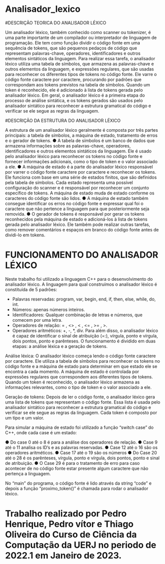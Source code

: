 # Analisador_lexico

#DESCRIÇÃO TEORICA DO ANALISADOR LÉXICO

  Um analisador léxico, também conhecido como scanner ou tokenizer, é uma
parte importante de um compilador ou interpretador de linguagem de programação.
Ele tem como função dividir o código fonte em uma sequência de tokens, que são
pequenos pedaços de código que representam palavras-chave, operadores,
identificadores e outros elementos sintáticos da linguagem.
  Para realizar essa tarefa, o analisador léxico utiliza uma tabela de símbolos,
que armazena as palavras-chave e outros elementos da linguagem, e expressões
regulares, que são usadas para reconhecer os diferentes tipos de tokens no código
fonte. Ele varre o código fonte caractere por caractere, procurando por padrões que
correspondam aos tokens previstos na tabela de símbolos. Quando um token é
reconhecido, ele é adicionado à lista de tokens gerada pelo analisador léxico.
  Em geral, o analisador léxico é a primeira etapa do processo de análise
sintática, e os tokens gerados são usados pelo analisador sintático para reconhecer
a estrutura gramatical do código e verificar se ele segue as regras da linguagem.

#DESCRIÇÃO DA ESTRUTURA DO ANALISADOR LÉXICO

  A estrutura de um analisador léxico geralmente é composta por três partes
principais: a tabela de símbolos, a máquina de estado, tratamento de erros e o
gerador de tokens.
● A tabela de símbolos é um banco de dados que armazena informações sobre
as palavras-chave, operadores, identificadores e outros elementos sintáticos
da linguagem. Ele é usado pelo analisador léxico para reconhecer os tokens
no código fonte e fornecer informações adicionais, como o tipo de token e o
valor associado a ele.
● A máquina de estado é a parte do analisador léxico responsável por varrer o
código fonte caractere por caractere e reconhecer os tokens. Ele funciona
com base em uma série de estados finitos, que são definidos pela tabela de
símbolos. Cada estado representa uma possível configuração do scanner e é
responsável por reconhecer um conjunto específico de tokens. A máquina de
estado muda de estado conforme os caracteres do código fonte são lidos.
● A máquina de estado também consegue identificar os erros no código fonte e
expressar qual foi o caractere que não pertence a linguagem para que
posteriormente seja removida.
● O gerador de tokens é responsável por gerar os tokens reconhecidos pela
máquina de estado e adicioná-los à lista de tokens gerada pelo analisador
léxico. Ele também pode realizar outras tarefas, como remover comentários e
espaços em branco do código fonte antes de dividi-lo em tokens.

# FUNCIONAMENTO DO ANALISADOR LÉXICO

  Neste trabalho foi utilizado a linguagem C++ para o desenvolvimento do
analisador léxico. A linguagem para qual construímos o analisador léxico é
constituída de 5 padrões:
- Palavras reservadas: program, var, begin, end, if, then, else, while, do, int.
- Números: apenas números inteiros.
- Identificadores: Qualquer combinação de letras e números, que comecem
por uma letra.
- Operadores de relação: = , <> , < , <= , >= , >.
- Operadores aritméticos: +, -, *, div.
  Para além disso, o analisador léxico é capaz de identificar o sinal de
atribuição (=:), vírgula, ponto e vírgula, dois pontos, ponto e parênteses.
O funcionamento é dividido em duas etapas: a análise léxica e a geração de
tokens.

Análise léxica: O analisador léxico começa lendo o código fonte caractere
por caractere. Ele utiliza a tabela de símbolos para reconhecer os tokens no código
fonte e a máquina de estado para determinar em que estado ele se encontra a cada
momento. A máquina de estado é controlada por expressões regulares que
correspondem aos diferentes tipos de tokens. Quando um token é reconhecido, o
analisador léxico armazena as informações relevantes, como o tipo de token e o
valor associado a ele.

Geração de tokens: Depois de ler o código fonte, o analisador léxico gera
uma lista de tokens que representam o código fonte. Essa lista é usada pelo
analisador sintático para reconhecer a estrutura gramatical do código e verificar se
ele segue as regras da linguagem. Cada token é composto por um tipo e um valor.

Para simular a máquina de estado foi utilizado a função “switch case” do C++,
onde cada case é um estado:

● Do case 0 até o 8 é para a análise dos operadores de relação.
● Case 9 até o 11 analisa os ID’s e as palavras reservadas.
● Case 12 até o 16 são os operadores aritméticos.
● Case 17 até o 19 são os números
● Do Case 20 até o 28 é os parênteses, vírgula, ponto e vírgula, dois pontos,
ponto e sinal de atribuição.
● O Case 29 é para o tratamento de erro para caso acontecer de no código
fonte estar presente algum caractere que não pertença a linguagem.

No “main” do programa, o código fonte é lido através da string “code” e depois a
função “proximo_token()” é chamada para rodar o analisador léxico.

# Trabalho realizado por Pedro Henrique, Pedro vítor e Thiago Oliveira do Curso de Ciência da Computação da UERJ no periodo de 2022.1 em Janeiro de 2023.
